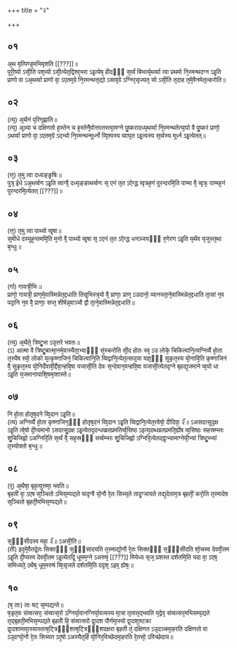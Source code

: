+++
title = "२"

+++
## ०१
अ᳘थ मृत्पिण्ड᳘मभिमृशति [[???]]॥  
पुरी᳘ष्यो ऽसी᳘ति पश᳘व्यो ऽसी᳘त्येत᳘द्विश्व᳘भरा ऽइ᳘त्येष᳘ हीदᳫँ᳭ स᳘र्व्वं बिभर्त्य᳘थर्व्वा त्वा प्रथमो नि᳘रमन्थदग्न ऽइ᳘ति प्राणो वा ऽअ᳘थर्व्वा प्राणो वा᳘ ऽएतम᳘ग्रे नि᳘रमन्थत्त᳘द्यो ऽसाव᳘ग्रे ऽग्निर᳘सृज्यत᳘ सो ऽसी᳘ति त᳘दाह त᳘मे᳘वैनमेत᳘त्करोति॥  
## ०२
(त्य᳘) अ᳘थैनं प᳘रिगृह्णाति॥  
(त्य᳘) अ᳘भ्र्या च दक्षिणतो ह᳘स्तेन च ह᳘स्तेनै᳘वोत्तरतस्त्वा᳘मग्ने पु᳘ष्करादध्य᳘थर्व्वा नि᳘रमन्थतेत्या᳘पो वै पु᳘ष्करं प्राणो᳘ ऽथर्व्वा प्राणो वा᳘ ऽएतम᳘ग्रे ऽद्भ्यो नि᳘रमन्थन्मूर्ध्नो व्वि᳘श्वस्य व्वाघ᳘त ऽइ᳘त्यस्य स᳘र्व्वस्य मूर्ध्न ऽइ᳘त्येतत्॥  
## ०३
(त्त᳘) त᳘मु त्वा दध्यङ्ङृ᳘षिः॥  
पुत्र᳘ ईधे ऽअ᳘थर्व्वण ऽइ᳘ति व्वाग्वै᳘ दध्य᳘ङ्ङाथर्व्वणः स᳘ एनं त᳘त ऽऐन्द्ध व्वृत्रह᳘णं पुरन्दरमि᳘ति पाप्मा वै᳘ व्वृत्रः᳘ पाप्मह᳘नं पुरन्दरमि᳘त्येतत् [[???]]॥  
## ०४
(त्त᳘) त᳘मु त्वा पाथ्यो व्वृ᳘षा॥  
स᳘मीधे दस्युह᳘न्तममि᳘ति म᳘नो वै᳘ पाथ्यो व्वृ᳘षा स᳘ ऽएनं त᳘त ऽऐन्द्ध धनञ्जयᳫँ᳭ र᳘णेरण ऽइ᳘ति य᳘थैव य᳘जुस्त᳘था ब᳘न्धुः॥  
## ०५
(र्गा) गायत्री᳘भिः॥  
प्राणो᳘ गायत्री᳘ प्राण᳘मे᳘वास्मिन्नेत᳘द्दधाति तिसृ᳘भिस्त्र᳘यो वै᳘ प्राणाः᳘ प्राण᳘ ऽउदानो᳘ व्यानस्ता᳘ने᳘वास्मिन्नेत᳘द्दधाति ता᳘सां न᳘व पदा᳘नि न᳘व वै᳘ प्राणाः᳘ सप्त᳘ शीर्षन्न᳘वाञ्चौ द्वौ ता᳘ने᳘वास्मिन्नेत᳘द्दधाति॥  
## ०६
(त्य᳘) अ᳘थैते᳘ त्रिष्टु᳘भा ऽउ᳘त्तरे भवतः॥  
(ऽ) आत्मा वै त्रिष्टु᳘बात्मा᳘नमे᳘वास्यैता᳘भ्याᳫँ᳭ सं᳘स्करोति सी᳘द होतः स्व᳘ ऽउ लोके᳘ चिकित्वानि᳘त्यग्निर्व्वै हो᳘ता त᳘स्यैष स्वो᳘ लोको य᳘त्कृष्णाजिनं᳘ चिकित्वानि᳘ति व्विद्वानि᳘त्येत᳘त्साद᳘या यज्ञ᳘ᳫँ᳘ सुकृत᳘स्य यो᳘नावि᳘ति कृष्णाजिनं वै᳘ सुकृत᳘स्य यो᳘निर्देवावी᳘र्द्देवा᳘न्हवि᳘षा यजासी᳘ति देवः स᳘न्देवान᳘वन्हवि᳘षा यजासी᳘त्येतद᳘ग्ने बृहद्य᳘जमाने व्व᳘यो धा ऽइ᳘ति य᳘जमानायाशि᳘षमा᳘शास्ते॥  
## ०७
नि हो᳘ता होतृष᳘दने व्वि᳘दान ऽइ᳘ति॥  
(त्य) अग्निर्व्वै हो᳘ता कृष्णाजिन᳘ᳫँ᳘ होतृष᳘दनं व्वि᳘दान ऽइ᳘ति व्विद्वानि᳘त्येत᳘त्त्वेषो᳘ दीदिवा᳘ २ँ॥ ऽअसदत्सुद᳘क्ष ऽइ᳘ति त्वे᳘षो दी᳘प्यमानो ऽसदत्सु᳘दक्ष ऽइ᳘त्येतद᳘दन्धव्व्रतप्रमतिर्व्व᳘सिष्ठ ऽइत्य᳘दब्धव्रतप्रमति᳘र्ह्येष व्व᳘सिष्ठः सहस्रम्भरः शु᳘चिजिह्वो ऽअग्निरि᳘ति स᳘र्व्वं वै᳘ सह᳘स्रᳫँ᳭ सर्व्वम्भरः शु᳘चिजिह्वो ऽग्निरि᳘त्येतद्द्वा᳘भ्यामाग्नेयी᳘भ्यां त्रिष्टु᳘ब्भ्यां त᳘स्योक्तो ब᳘न्धुः॥  
## ०८
(र᳘) अ᳘थैषा᳘ बृह᳘त्युत्तमा᳘ भवति॥  
बृहतीं वा᳘ ऽएष स᳘ञ्चितो ऽभिस᳘म्पद्यते यादृग्वै यो᳘नौ रे᳘तः सिच्य᳘ते तादृ᳘ग्जायते तद्य᳘देताम᳘त्र बृहतीं᳘ करो᳘ति त᳘स्मादेष स᳘ञ्चितो बृहती᳘मभिस᳘म्पद्यते॥  
## ०९
स᳘ᳫँ᳘सीदस्व महा᳘ २ँ॥ ऽअसी᳘ति॥  
(ती) इद᳘मे᳘वैतद्रे᳘तः सिक्तᳫँ᳭ स᳘ᳫँ᳘सादयति त᳘स्माद्यो᳘नौ रे᳘तः सिक्तᳫँ᳭ स᳘ᳫँ᳘सीदति शो᳘चस्व देववी᳘तम ऽइ᳘ति दी᳘प्यस्व देववी᳘तम ऽइ᳘त्येतद्वि᳘ धूमम᳘ग्ने ऽअरुषं᳘ [[???]] मियेध्य सृज᳘ प्रशस्त दर्शतमि᳘ति यदा वा᳘ ऽएष᳘ समिध्यते᳘ ऽथैष᳘ धूम᳘मरुषं व्वि᳘सृजते दर्शतमि᳘ति ददृश᳘ ऽइव᳘ ह्येषः᳘॥  
## १०
(ष᳘ ताः) ताः षट् स᳘म्पद्यन्ते॥  
ष᳘डृत᳘वः संव्वत्सरः᳘ संव्वत्स᳘रो ऽग्निर्या᳘वानग्निर्या᳘वत्यस्य मा᳘त्रा ता᳘वत्त᳘द्भवति य᳘द्वेव᳘ संव्वत्सर᳘मभिसम्प᳘द्यते त᳘द्बृहती᳘मभिस᳘म्पद्यते बृहती हि᳘ संव्वत्सरो द्वा᳘दश पौर्णमा᳘स्यो द्वा᳘दशा᳘ष्टका द्वा᳘दशामावा᳘स्यास्तत्ष᳘ट्त्रिᳫँ᳭शत्ष᳘ट्त्रिᳫँ᳭शदक्षरा बृहती तं᳘ दक्षिणत ऽउ᳘दञ्चमा᳘हरति दक्षिणतो वा ऽउ᳘दग्यो᳘नौ रे᳘तः सिच्यत ऽए᳘षो ऽअस्यैत᳘र्हि यो᳘निर᳘विच्छेदमा᳘हरति रे᳘तसो᳘ ऽविच्छेदाय॥  
